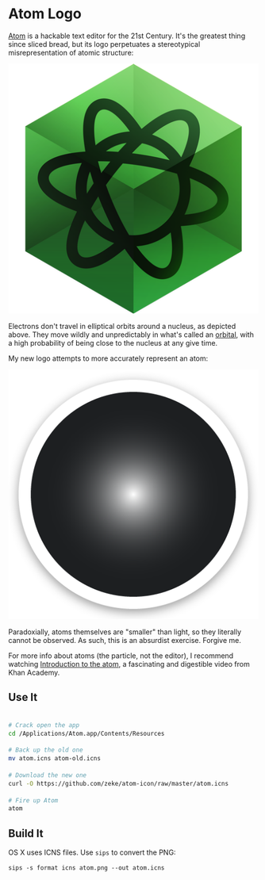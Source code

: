 # Atom Logo

[Atom](http://atom.io/) is a hackable text editor for the 21st Century. It's
the greatest thing since sliced bread, but its logo perpetuates a stereotypical
misrepresentation of atomic structure:

![](atom-old.png)

Electrons don't travel in elliptical orbits around a nucleus, as depicted above.
They move wildly and unpredictably in what's called an [orbital](http://en.wikipedia.org/wiki/Atomic_orbital#Orbital_names),
with a high probability of being close to the nucleus at any give time.

My new logo attempts to more accurately represent an atom:

![](atom.png)

Paradoxially, atoms themselves are "smaller" than light, so they literally cannot
be observed. As such, this is an absurdist exercise. Forgive me.

For more info about atoms (the particle, not the editor), I recommend watching
[Introduction to the atom](https://www.khanacademy.org/science/chemistry/introduction-to-the-atom/v/introduction-to-the-atom), a fascinating
and digestible video from Khan Academy.

## Use It

```sh

# Crack open the app
cd /Applications/Atom.app/Contents/Resources

# Back up the old one
mv atom.icns atom-old.icns

# Download the new one
curl -O https://github.com/zeke/atom-icon/raw/master/atom.icns

# Fire up Atom
atom
```

## Build It

OS X uses ICNS files. Use `sips` to convert the PNG:

```
sips -s format icns atom.png --out atom.icns
```
